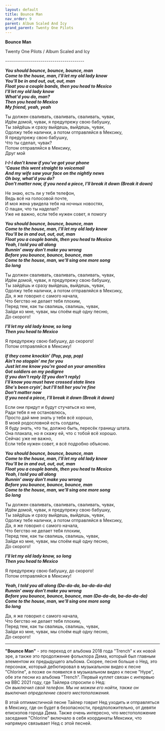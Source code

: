 ```yaml
---  
layout: default  
title: Bounce Man  
nav_order: 9  
parent: Album Scaled And Icy  
grand_parent: Twenty One Pilots  
---  
```


**Bounce Man**
<p>
Twenty One Pilots / Album Scaled and Icy
</p>  
----------------------------------------

**_You should bounce, bounce, bounce, man  
Come to the house, man, I'll let my old lady know  
You'll be in and out, out, out, man  
Float you a couple bands, then you head to Mexico  
I'll let my old lady know  
What'd you do, man?  
Then you head to Mexico  
My friend, yeah, yeah_**  

Ты должен сваливать, сваливать, сваливать, чувак,  
Идём домой, чувак, я предупрежу свою бабушку,  
Ты зайдёшь и сразу выйдешь, выйдешь, чувак,  
Одолжу тебе налички, а потом отправляйся в Мексику,  
Я предупрежу свою бабушку,  
Что ты сделал, чувак?  
Потом отправляйся в Мексику,  
Друг мой  

**_I-I-I don't know if you've got your phone  
'Cause this went straight to voicemail  
And my wife saw your face on the nightly news   
Oh boy, what'd you do?  
Don't matter now, if you need a piece, I'll break it down (Break it down)_**  

Не знаю, есть ли у тебя телефон,  
Ведь всё на голосовой почте,  
И моя жена увидела тебя на ночных новостях,  
О пацан, что ты наделал?  
Уже не важно, если тебе нужен совет, я помогу  

**_You should bounce, bounce, bounce, man  
Come to the house, man, I'll let my old lady know  
You'll be in and out, out, out, man  
Float you a couple bands, then you head to Mexico  
Yeah, I told you all along  
Runnin' away don't make you wrong  
Before you bounce, bounce, bounce, man  
Come to the house, man, we'll sing one more song  
So long_**  

Ты должен сваливать, сваливать, сваливать, чувак,  
Идём домой, чувак, я предупрежу свою бабушку,  
Ты зайдёшь и сразу выйдешь, выйдешь, чувак,  
Одолжу тебе налички, а потом отправляйся в Мексику,  
Да, я же говорил с самого начала,  
Что бегство не делает тебя плохим,  
Перед тем, как ты свалишь, свалишь, чувак,  
Зайди ко мне, чувак, мы споём ещё одну песню,  
До скорого!  

**_I'll let my old lady know, so long  
Then you head to Mexico_**  

Я предупрежу свою бабушку, до скорого!  
Потом отправляйся в Мексику!  

**_If they come knockin' (Pop, pop, pop)  
Ain't no stoppin' me for you  
Just let me know you're good on your amenities  
Got soldiers on my pedigree  
If you don't reply (If you don't reply)  
I'll know you must have crossed state lines  
She's been cryin', but I'll tell her you're fine  
Don't matter now  
If you need a piece, I'll break it down (Break it down)_**  

Если они придут и будут стучаться ко мне,   
Ради тебя я не остановлюсь,  
Просто дай мне знать у тебя всё хорошо,  
В моей родословной есть солдаты,  
Я буду знать, что ты, должно быть, пересёк границу штата.  
Она плакала, но я скажу ей, что с тобой всё хорошо.  
Сейчас уже не важно,  
Если тебе нужен совет, я всё подробно объясню.  

**_You should bounce, bounce, bounce, man  
Come to the house, man, I'll let my old lady know  
You'll be in and out, out, out, man  
Float you a couple bands, then you head to Mexico  
Yeah, I told you all along  
Runnin' away don't make you wrong  
Before you bounce, bounce, bounce, man  
Come to the house, man, we'll sing one more song  
So long_**  

Ты должен сваливать, сваливать, сваливать, чувак,  
Идём домой, чувак, я предупрежу свою бабушку,  
Ты зайдёшь и сразу выйдешь, выйдешь, чувак,  
Одолжу тебе налички, а потом отправляйся в Мексику,  
Да, я же говорил с самого начала,  
Что бегство не делает тебя плохим,  
Перед тем, как ты свалишь, свалишь, чувак,  
Зайди ко мне, чувак, мы споём ещё одну песню,  
До скорого!  

**_I'll let my old lady know, so long  
Then you head to Mexico_**  

Я предупрежу свою бабушку, до скорого!  
Потом отправляйся в Мексику!  

**_Yeah, I told you all along (Da-da-da, ba-da-da-da)  
Runnin' away don't make you wrong  
Before you bounce, bounce, bounce, man (Da-da-da, ba-da-da-da)  
Come to the house, man, we'll sing one more song  
So long_**  

Да, я же говорил с самого начала,  
Что бегство не делает тебя плохим,  
Перед тем, как ты свалишь, свалишь, чувак,  
Зайди ко мне, чувак, мы споём ещё одну песню,  
До скорого!  

- - - 

**"Bounce Man"** - это переход от альбома 2018 года "Trench" к их новой эре, а также это продолжение фольклора Дема, который был главным элементом их предыдущего альбома. Скорее, песня больше о Нед, это персонаж, который дебютировал в музыкальном видео к песне "Chlorine", а позже он появился в музыкальном видео к песне "Hype", обе эти песни из альбома "Trench". Первый куплет связан с интервью на BBC 2021 году, где Тайлера спросили о Нед:  
_Он выключил свой телефон. Мы не можем его найти, также он выключил определение своего местоположения._  

В этой оптимистичной песне Тайлер говрит Нед уходить и отправляться в Мексику, где он будет в безопасности, предположительно, от девяти епископов города Дема. Также очень интересно, что местоположение заседания "Chlorine" включало в себя координаты Мексики, что напрямую связывает Нед с этой песней.
